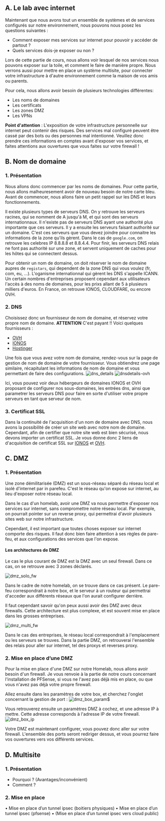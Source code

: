 ## A.	Le lab avec internet

Maintenant que nous avons tout un ensemble de systèmes et de services configurés sur notre environnement, nous pouvons nous posez les questions suivantes : 
- Comment exposer mes services sur internet pour pouvoir y accéder de partout ?
- Quels services dois-je exposer ou non ? 

Lors de cette partie de cours, nous allons voir lesquel de nos services nous pouvons exposer sur la toile, et comment le faire de manière propre. Nous verrons aussi pour mettre en place un système multisite, pour connecter votre infrastructure à d'autre environnement comme la maison de vos amis ou parents.

Pour cela, nous allons avoir besoin de plusieurs technologies différentes: 
- Les noms de domaines
- Les certificats
- Les zones DMZ
- Les VPNs

**Point d'attention** : L'exposition de votre infrastructure personnelle sur internet peut contenir des risques. Des services mal configuré peuvent être cassé par des bots ou des personnes mal intentionné. Veuillez donc prendre ces informations en comptes avant d'exposer vos services, et faites attentions aux ouvertures que vous faites sur votre firewall !

## B.	Nom de domaine
### 1.	Présentation

Nous allons donc commencer par les noms de domaines. Pour cette partie, nous allons malheuresement avoir de nouveau besoin de notre carte bleu.
Avant de commencer, nous allons faire un petit rappel sur les DNS et leurs fonctionnements.

Il existe plusieurs types de serveurs DNS. On y retrouve les serveurs racines, qui se nomment de A jusqu'à M, et qui sont des serveurs internationnaux. Il n'existe pas de serveurs DNS ayant une authorité plus importante que ces serveurs.
Il y a ensuite les serveurs faisant authorité sur un domaine. C'est ces serveurs que vous devez joindre pour connaitre les informations de la zone qu'ils gèrent. Dans le cas de `google.com`, on retrouve les celebres IP 8.8.8.8 et 8.8.4.4.
Pour finir, les serveurs DNS relais ne font pas authorité sur une zone, et servent uniquement de caches pour les hôtes qui se connectent dessus.

Pour obtenir un nom de domaine, on doit réserver le nom de domaine aupres de `registars`, qui dependent de la zone DNS qui vous voulez (fr, com, eu, ...). L'oganisme internationnal qui gèrent les DNS s'appelle ICANN.
Un certain nombres d'entreprises proposent cependant aux utilisateurs l'accès à des noms de domaines, pour les prixs allant de 5 à plusieurs milliers d'euros. En France, on retrouve IONOS, CLOUDFARE, ou encore OVH.


### 2.	DNS

Choisissez donc un fournisseur de nom de domaine, et réservez votre propre nom de domaine. **ATTENTION** C'est payant !!
Voici quelques fournisseurs : 
- [OVH](https://www.ovhcloud.com/fr/domains/)
- [IONOS](https://www.ionos.fr/domaine/noms-de-domaine)
- [Hostinger](https://www.hostinger.fr/nom-de-domaine-disponible)

Une fois que vous avez votre nom de domaine, rendez-vous sur la page de gestion de nom de domaine de votre fournisseur. Vous obtiendrez une page similaire, récapitulant les informations de nom de domaine et vous permettant de faire des configurations.
![dns_details](src/dns_details.png)
![dnsdetails-ovh](src/dns_details_ovh.png)

Ici, vous pouvez voir deux hébergeurs de domaines IONOS et OVH proposant de configurer nos sous-domaines, les entrées dns, ainsi que parametrer les serveurs DNS pour faire en sorte d'utiliser votre propre serveurs en tant que serveur de nom.

### 3.	Certificat SSL

Dans la continuité de l'acquisition d'un nom de domaine avec DNS, nous avons la possibilité de créer un site web avec notre nom de domaine. Cependant, afin de certifier que notre site web est bien sécurisé, nous devons importer un certificat SSL. Je vous donne donc 2 liens de d'acquisition de certificat SSL sur [IONOS](https://www.ionos.fr/assistance/certificats-ssl/configurer-un-certificat-ssl-gere-par-lutilisateur/configuration-dun-certificat-ssl-gere-par-vous-meme-ssl-starter-ssl-starter-wildcard/) et [OVH](https://help.ovhcloud.com/csm/fr-web-hosting-ssl-certificates?id=kb_article_view&sysparm_article=KB0053177).

## C.	DMZ
### 1.	Présentation

Une zone démilitarisée (DMZ) est un sous-réseau séparé du réseau local et isolé d'internet par in parefeu. C'est le réseau qu'on expose sur internet, au lieu d'exposer notre réseau local.

Dans le cas d'un homelab, avoir une DMZ va nous permettre d'exposer nos services sur internet, sans compromettre notre réseau local. Par exemple, on pourrait pointer sur un reverse proxy, qui permettrai d'avoir plusieurs sites web sur notre infrastructure.

Cependant, il est important que toutes choses exposer sur internet comporte des risques. Il faut donc bien faire attention à ses règles de pare-feu, et aux configurations des services que l'on expose.

#### Les architectures de DMZ

Le cas le plus courant de DMZ est la DMZ avec un seul firewall. Dans ce cas, on se retrouve avec 3 zones déclarés. 

![dmz_solo_fw](src/dmz_solo_fw.png)

Dans le cadre de notre homelab, on se trouve dans ce cas présent. Le pare-feu correspondrait à notre box, et le serveur à un routeur qui permettrai d'acceder aux différents réseaux que l'on aurait configurer derrière.

Il faut cependant savoir qu'on peux aussi avoir des DMZ avec deux firewalls. Cette architecture est plus complexe, et est souvent mise en place dans les grosses entreprises.

![dmz_multi_fw](src/dmz_multi_fw.png)

Dans le cas des entreprises, le réseau local correspondrait à l'emplacement ou les serveurs se trouves. Dans la partie DMZ, on retrouverai l'ensemble des relais pour aller sur internet, tel des proxys et reverses proxy.

### 2.	Mise en place d’une DMZ

Pour la mise en place d'une DMZ sur notre Homelab, nous allons avoir besoin d'un firewall. Je vous renvoie à la partie de notre cours concernant l'installation de PFSense, si vous ne l'avez pas déjà mis en place, ou que vous n'avez pas déjà votre propre firewall.

Allez ensuite dans les paramètres de votre box, et cherchez l'onglet concernant la gestion de port : 
![dmz_box_param](src/dmz_box_param.png)$

Vous retrouverez ensuite un paramètres DMZ à cochez, et une adresse IP à mettre. Cette adresse corresponds à l'adresse IP de votre firewall.
![dmz_box_ip](src/dmz_box_ip.png)

Votre DMZ est maintenant configurer, vous pouvez donc aller sur votre firewall. L'ensemble des ports seront rediriger dessus, et vous pourrez faire vos ouvertures vers vos différents services.


## D.	Multisite
### 1.	Présentation
- Pourquoi ? (Avantages/inconvénient)
- Comment ?
### 2.	Mise en place
•	Mise en place d’un tunnel ipsec (boitiers physiques)
•	Mise en place d’un tunnel ipsec (pfsense)
•	(Mise en place d’un tunnel ipsec vers cloud public)
